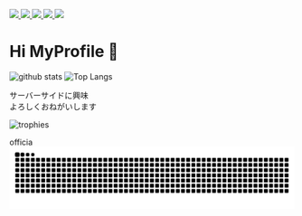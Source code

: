 
<!-- view -->
<p align="left">
  <!-- github profile view -->
  <a href="https://github.com/unSerori">
    <img height="20" src="https://komarev.com/ghpvc/?username=unSerori" />
  </a>
  <!-- github followers -->
  <a href="https://github.com/unSerori?tab=followers">
    <img height="20" src="https://img.shields.io/github/followers/unSerori?label=follow&logo=github&style=flat" />
  </a>
  <!-- qiita post -->
  <a href="http://qiita.com/unSerori">
    <img height="20" src="https://qiita-badge.apiapi.app/s/unSerori/posts.svg" />
  </a>
  <!-- qiita contribution -->
  <a href="http://qiita.com/unSerori">
    <img height="20" src="https://qiita-badge.apiapi.app/s/unSerori/contributions.svg" />
  </a>
  <a href="http://x.com/AskaInoue"><img height="20" src="https://img.shields.io/twitter/follow/AskaInoue?style=flat&logo=x" /></a>
  </a>
</p>

<!-- Hi -->
# Hi MyProfile 👋

<!-- stats & lang -->
<p align="left">
  <!-- Stats -->
  <img alt="github stats" height="175px" src="https://github-readme-stats.vercel.app/api?username=unSerori&show_icons=true&theme=tokyonight" />
  <!-- Most used lang -->
  <img alt="Top Langs" height="175px" src="https://github-readme-stats.vercel.app/api/top-langs/?username=unSerori&layout=compact&theme=tokyonight" />
</p>

<!-- skill -->

<!-- description -->
サーバーサイドに興味  
よろしくおねがいします

<!-- trophy -->
![trophies](https://github-profile-trophy.vercel.app/?username=unSerori&theme=onedark&column=9&row=1)

<!-- caterpillar -->
officia  
<picture>
  <source media="(prefers-color-scheme: dark)" srcset="https://raw.githubusercontent.com/unSerori/unSerori/caterpillar/img/github-snake-dark.svg" />
  <source media="(prefers-color-scheme: light)" srcset="https://raw.githubusercontent.com/unSerori/unSerori/caterpillar/img/github-snake.svg" />
  <img alt="github-snake" src="https://raw.githubusercontent.com/unSerori/unSerori/caterpillar/img/github-snake.svg" />
</picture>

<!-- pin -->
